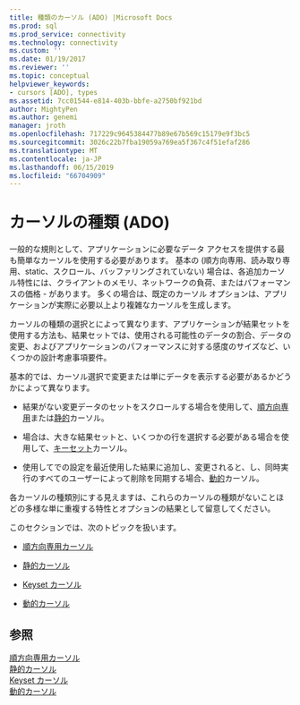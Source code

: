```yaml
---
title: 種類のカーソル (ADO) |Microsoft Docs
ms.prod: sql
ms.prod_service: connectivity
ms.technology: connectivity
ms.custom: ''
ms.date: 01/19/2017
ms.reviewer: ''
ms.topic: conceptual
helpviewer_keywords:
- cursors [ADO], types
ms.assetid: 7cc01544-e814-403b-bbfe-a2750bf921bd
author: MightyPen
ms.author: genemi
manager: jroth
ms.openlocfilehash: 717229c9645384477b89e67b569c15179e9f3bc5
ms.sourcegitcommit: 3026c22b7fba19059a769ea5f367c4f51efaf286
ms.translationtype: MT
ms.contentlocale: ja-JP
ms.lasthandoff: 06/15/2019
ms.locfileid: "66704909"
---
```

# <a name="types-of-cursors-ado"></a>カーソルの種類 (ADO)
一般的な規則として、アプリケーションに必要なデータ アクセスを提供する最も簡単なカーソルを使用する必要があります。 基本の (順方向専用、読み取り専用、static、スクロール、バッファリングされていない) 場合は、各追加カーソル特性には、クライアントのメモリ、ネットワークの負荷、またはパフォーマンスの価格 - があります。 多くの場合は、既定のカーソル オプションは、アプリケーションが実際に必要以上より複雑なカーソルを生成します。  
  
 カーソルの種類の選択とによって異なります、アプリケーションが結果セットを使用する方法も、結果セットでは、使用される可能性のデータの割合、データの変更、およびアプリケーションのパフォーマンスに対する感度のサイズなど、いくつかの設計考慮事項要件。  
  
 基本的では、カーソル選択で変更または単にデータを表示する必要があるかどうかによって異なります。  
  
-   結果がない変更データのセットをスクロールする場合を使用して、[順方向専用](../../../ado/guide/data/forward-only-cursors.md)または[静的](../../../ado/guide/data/static-cursors.md)カーソル。  
  
-   場合は、大きな結果セットと、いくつかの行を選択する必要がある場合を使用して、[キーセット](../../../ado/guide/data/keyset-cursors.md)カーソル。  
  
-   使用してでの設定を最近使用した結果に追加し、変更されると、し、同時実行のすべてのユーザーによって削除を同期する場合、[動的](../../../ado/guide/data/dynamic-cursors.md)カーソル。  
  
 各カーソルの種類別にする見えますは、これらのカーソルの種類がないことほどの多様な単に重複する特性とオプションの結果として留意してください。  
  
 このセクションでは、次のトピックを扱います。  
  
-   [順方向専用カーソル](../../../ado/guide/data/forward-only-cursors.md)  
  
-   [静的カーソル](../../../ado/guide/data/static-cursors.md)  
  
-   [Keyset カーソル](../../../ado/guide/data/keyset-cursors.md)  
  
-   [動的カーソル](../../../ado/guide/data/dynamic-cursors.md)  
  
## <a name="see-also"></a>参照  
 [順方向専用カーソル](../../../ado/guide/data/forward-only-cursors.md)   
 [静的カーソル](../../../ado/guide/data/static-cursors.md)   
 [Keyset カーソル](../../../ado/guide/data/keyset-cursors.md)   
 [動的カーソル](../../../ado/guide/data/dynamic-cursors.md)
